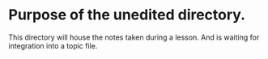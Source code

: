 # Purpose of the unedited directory.

This directory will house the notes taken during a lesson. And is waiting for integration into a topic file.
